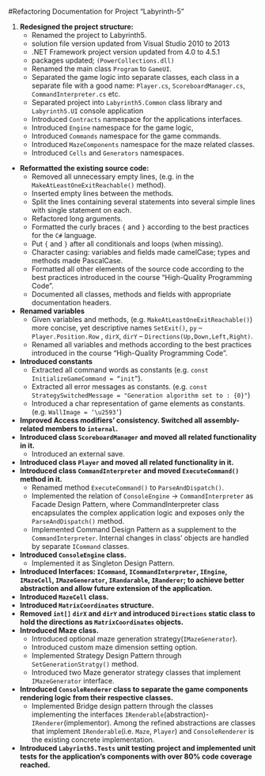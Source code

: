 #Refactoring Documentation for Project “Labyrinth-5”

1.	**Redesigned the project structure:**
	*	Renamed the project to Labyrinth5.
	*	solution file version updated from Visual Studio 2010 to 2013
	*	.NET Framework project version updated from 4.0 to 4.5.1
	*	packages updated; `(PowerCollections.dll)`
	*	Renamed the main class `Program` to `GameUI`.
	*	Separated the game logic into separate classes, each class in a separate file with a good name: `Player.cs`, `ScoreboardManager.cs`, `CommandInterpreter.cs` etc.
	*	Separated project into `Labyrinth5.Common` class library and `Labyrinth5.UI` console application
	*	Introduced `Contracts` namespace for the applications interfaces.
	*	Introduced `Engine` namespace  for the game logic,
	*	Introduced `Commands` namespace for the game commands.
	*	Introduced `MazeComponents` namespace for the maze related classes.
	*	Introduced `Cells` and `Generators` namespaces.
*	**Reformatted the existing source code:**
	*	Removed all unnecessary empty lines, (e.g. in the `MakeAtLeastOneExitReachable()` method).
	*	Inserted empty lines between the methods.
	*	Split the lines containing several statements into several simple lines with single statement on each.
	*	Refactored long arguments.
	*	Formatted the curly braces `{` and `}` according to the best practices for the `C#` language.
	*	Put `{` and `}` after all conditionals and loops (when missing).
	*	Character casing: variables and fields made camelCase; types and methods made PascalCase.
	*	Formatted all other elements of the source code according to the best practices introduced in the course “High-Quality Programming Code”.
	*	Documented all classes, methods and fields with appropriate documentation headers.
* **Renamed variables**
	*   Given variables and methods, (e.g.  `MakeAtLeastOneExitReachable()`) more concise, yet descriptive names  `SetExit()`, `py` – `Player.Position.Row` , `dirX`, `dirY` – `Directions(Up,Down,Left,Right)`.
	*	Renamed all variables and methods according to the best practices introduced in the course “High-Quality Programming Code”.
* **Introduced constants**
	* 	Extracted all command words as constants (e.g. `const InitializeGameCommand = “init”`).
	*	Extracted all error messages as constants. (e.g. `const StrategySwitchedMessage = "Generation algorithm set to : {0}"`)
	*	Introduced a char representation of game elements as constants. (e.g. `WallImage = ‘\u2593’`)
* **Improved Access modifiers’ consistency. Switched all assembly-related members to `internal`.**
* **Introduced class `ScoreboardManager` and moved all related functionality in it.**
	*	Introduced an external save.
* **Introduced class `Player` and moved all related functionality in it.**
* **Introduced class `CommandInterpreter` and moved `ExecuteCommand()` method in it.**
	*	Renamed method `ExecuteCommand()` to `ParseAndDispatch()`.
	*	Implemented the relation of `ConsoleEngine` -> `CommandInterpreter` as Facade Design Pattern, where CommandInterpreter class encapsulates the complex application logic and exposes only the `ParseAndDispatch()` method.
	*	Implemented Command Design Pattern as a supplement to the `CommandInterpreter`. Internal changes in class’ objects are handled by separate `ICommand` classes.
* **Introduced `ConsoleEngine` class.**
	*	Implemented it as Singleton Design Pattern.
* **Introduced Interfaces: `ICommand`, `ICommandInterpreter`, `IEngine`, `IMazeCell`, `IMazeGenerator`, `IRandarable`, `IRanderer`; to achieve better abstraction and allow future extension of the application.** 
* **Introduced `MazeCell` class.**
* **Introduced `MatrixCoordinates` structure.**
* **Removed `int[]` `dirX` and `dirY` and introduced `Directions` static class to hold the directions as `MatrixCoordinates` objects.**
* **Introduced Maze class.**
	*	Introduced optional maze generation strategy(`IMazeGenerator`).
	*	Introduced custom maze dimension setting option.
	*	Implemented Strategy Design Pattern through `SetGenerationStratgy()` method. 
	*	Introduced two Maze generator strategy classes that implement `IMazeGenerator` interface.
* **Introduced `ConsoleRenderer` class to separate the game components rendering logic from their respective classes.** 
	*	Implemented Bridge design pattern through the classes implementing the interfaces `IRenderable`(abstraction)-`IRenderer`(implementor). Among the refined abstractions are classes that implement `IRenderable`(i.e. `Maze`, `Player`) and `ConsoleRenderer` is the existing concrete implementation.
* **Introduced `Labyrinth5.Tests` unit testing project and implemented unit tests for the application’s components with over 80% code coverage reached.**
 







                     

                                                        
